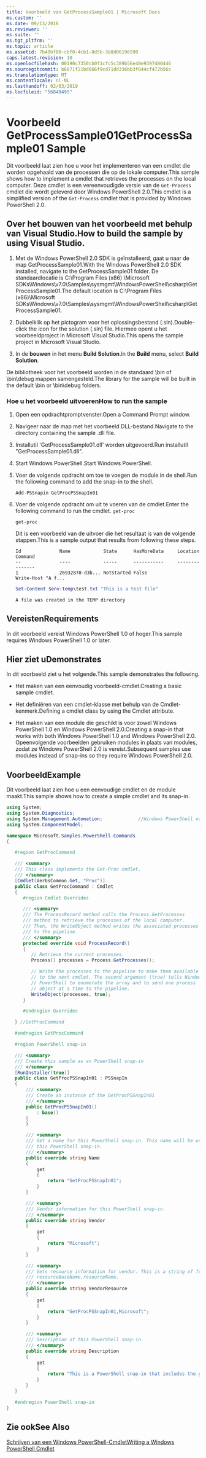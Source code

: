 ```yaml
---
title: Voorbeeld van GetProcessSample01 | Microsoft Docs
ms.custom: ''
ms.date: 09/13/2016
ms.reviewer: ''
ms.suite: ''
ms.tgt_pltfrm: ''
ms.topic: article
ms.assetid: 7b48bf80-cbf0-4cb1-8d5b-3b8d06196598
caps.latest.revision: 10
ms.openlocfilehash: 00190c7350cb0f1cfc5c389b56e48e9397480446
ms.sourcegitcommit: b6871f21bd666f9cd71dd336bb3f844cf472b56c
ms.translationtype: MT
ms.contentlocale: nl-NL
ms.lasthandoff: 02/03/2019
ms.locfileid: "56849495"
---
```

# <a name="getprocesssample01-sample"></a><span data-ttu-id="c570e-102">Voorbeeld GetProcessSample01</span><span class="sxs-lookup"><span data-stu-id="c570e-102">GetProcessSample01 Sample</span></span>

<span data-ttu-id="c570e-103">Dit voorbeeld laat zien hoe u voor het implementeren van een cmdlet die worden opgehaald van de processen die op de lokale computer.</span><span class="sxs-lookup"><span data-stu-id="c570e-103">This sample shows how to implement a cmdlet that retrieves the processes on the local computer.</span></span> <span data-ttu-id="c570e-104">Deze cmdlet is een vereenvoudigde versie van de `Get-Process` cmdlet die wordt geleverd door Windows PowerShell 2.0.</span><span class="sxs-lookup"><span data-stu-id="c570e-104">This cmdlet is a simplified version of the `Get-Process` cmdlet that is provided by Windows PowerShell 2.0.</span></span>

## <a name="how-to-build-the-sample-by-using-visual-studio"></a><span data-ttu-id="c570e-105">Over het bouwen van het voorbeeld met behulp van Visual Studio.</span><span class="sxs-lookup"><span data-stu-id="c570e-105">How to build the sample by using Visual Studio.</span></span>

1. <span data-ttu-id="c570e-106">Met de Windows PowerShell 2.0 SDK is geïnstalleerd, gaat u naar de map GetProcessSample01.</span><span class="sxs-lookup"><span data-stu-id="c570e-106">With the Windows PowerShell 2.0 SDK installed, navigate to the GetProcessSample01 folder.</span></span> <span data-ttu-id="c570e-107">De standaardlocatie is C:\Program Files (x86) \Microsoft SDKs\Windows\v7.0\Samples\sysmgmt\WindowsPowerShell\csharp\GetProcessSample01.</span><span class="sxs-lookup"><span data-stu-id="c570e-107">The default location is C:\Program Files (x86)\Microsoft SDKs\Windows\v7.0\Samples\sysmgmt\WindowsPowerShell\csharp\GetProcessSample01.</span></span>

2. <span data-ttu-id="c570e-108">Dubbelklik op het pictogram voor het oplossingsbestand (.sln).</span><span class="sxs-lookup"><span data-stu-id="c570e-108">Double-click the icon for the solution (.sln) file.</span></span> <span data-ttu-id="c570e-109">Hiermee opent u het voorbeeldproject in Microsoft Visual Studio.</span><span class="sxs-lookup"><span data-stu-id="c570e-109">This opens the sample project in Microsoft Visual Studio.</span></span>

3. <span data-ttu-id="c570e-110">In de **bouwen** in het menu **Build Solution**.</span><span class="sxs-lookup"><span data-stu-id="c570e-110">In the **Build** menu, select **Build Solution**.</span></span>

  <span data-ttu-id="c570e-111">De bibliotheek voor het voorbeeld worden in de standaard \bin of \bin\debug mappen samengesteld.</span><span class="sxs-lookup"><span data-stu-id="c570e-111">The library for the sample will be built in the default \bin or \bin\debug folders.</span></span>

### <a name="how-to-run-the-sample"></a><span data-ttu-id="c570e-112">Hoe u het voorbeeld uitvoeren</span><span class="sxs-lookup"><span data-stu-id="c570e-112">How to run the sample</span></span>

1. <span data-ttu-id="c570e-113">Open een opdrachtpromptvenster.</span><span class="sxs-lookup"><span data-stu-id="c570e-113">Open a Command Prompt window.</span></span>

2. <span data-ttu-id="c570e-114">Navigeer naar de map met het voorbeeld DLL-bestand.</span><span class="sxs-lookup"><span data-stu-id="c570e-114">Navigate to the directory containing the sample .dll file.</span></span>

3. <span data-ttu-id="c570e-115">Installutil 'GetProcessSample01.dll' worden uitgevoerd.</span><span class="sxs-lookup"><span data-stu-id="c570e-115">Run installutil "GetProcessSample01.dll".</span></span>

4. <span data-ttu-id="c570e-116">Start Windows PowerShell.</span><span class="sxs-lookup"><span data-stu-id="c570e-116">Start Windows PowerShell.</span></span>

5. <span data-ttu-id="c570e-117">Voer de volgende opdracht om toe te voegen de module in de shell.</span><span class="sxs-lookup"><span data-stu-id="c570e-117">Run the following command to add the snap-in to the shell.</span></span>

   `Add-PSSnapin GetProcPSSnapIn01`

6. <span data-ttu-id="c570e-118">Voer de volgende opdracht om uit te voeren van de cmdlet.</span><span class="sxs-lookup"><span data-stu-id="c570e-118">Enter the following command to run the cmdlet.</span></span> `get-proc`

   `get-proc`

   <span data-ttu-id="c570e-119">Dit is een voorbeeld van de uitvoer die het resultaat is van de volgende stappen.</span><span class="sxs-lookup"><span data-stu-id="c570e-119">This is a sample output that results from following these steps.</span></span>

   ```output
   Id              Name            State      HasMoreData     Location             Command
   --              ----            -----      -----------     --------             -------
   1               26932870-d3b... NotStarted False                                 Write-Host "A f...

   ```

   ```powershell
   Set-Content $env:temp\test.txt "This is a test file"
   ```

   ```output
   A file was created in the TEMP directory
   ```

## <a name="requirements"></a><span data-ttu-id="c570e-120">Vereisten</span><span class="sxs-lookup"><span data-stu-id="c570e-120">Requirements</span></span>

<span data-ttu-id="c570e-121">In dit voorbeeld vereist Windows PowerShell 1.0 of hoger.</span><span class="sxs-lookup"><span data-stu-id="c570e-121">This sample requires Windows PowerShell 1.0 or later.</span></span>

## <a name="demonstrates"></a><span data-ttu-id="c570e-122">Hier ziet u</span><span class="sxs-lookup"><span data-stu-id="c570e-122">Demonstrates</span></span>

<span data-ttu-id="c570e-123">In dit voorbeeld ziet u het volgende.</span><span class="sxs-lookup"><span data-stu-id="c570e-123">This sample demonstrates the following.</span></span>

- <span data-ttu-id="c570e-124">Het maken van een eenvoudig voorbeeld-cmdlet.</span><span class="sxs-lookup"><span data-stu-id="c570e-124">Creating a basic sample cmdlet.</span></span>

- <span data-ttu-id="c570e-125">Het definiëren van een cmdlet-klasse met behulp van de Cmdlet-kenmerk.</span><span class="sxs-lookup"><span data-stu-id="c570e-125">Defining a cmdlet class by using the Cmdlet attribute.</span></span>

- <span data-ttu-id="c570e-126">Het maken van een module die geschikt is voor zowel Windows PowerShell 1.0 en Windows PowerShell 2.0.</span><span class="sxs-lookup"><span data-stu-id="c570e-126">Creating a snap-in that works with both Windows PowerShell 1.0 and Windows PowerShell 2.0.</span></span> <span data-ttu-id="c570e-127">Opeenvolgende voorbeelden gebruiken modules in plaats van modules, zodat ze Windows PowerShell 2.0 is vereist.</span><span class="sxs-lookup"><span data-stu-id="c570e-127">Subsequent samples use modules instead of snap-ins so they require Windows PowerShell 2.0.</span></span>

## <a name="example"></a><span data-ttu-id="c570e-128">Voorbeeld</span><span class="sxs-lookup"><span data-stu-id="c570e-128">Example</span></span>

<span data-ttu-id="c570e-129">Dit voorbeeld laat zien hoe u een eenvoudige cmdlet en de module maakt.</span><span class="sxs-lookup"><span data-stu-id="c570e-129">This sample shows how to create a simple cmdlet and its snap-in.</span></span>

```csharp
using System;
using System.Diagnostics;
using System.Management.Automation;             //Windows PowerShell namespace
using System.ComponentModel;

namespace Microsoft.Samples.PowerShell.Commands
{

   #region GetProcCommand

   /// <summary>
   /// This class implements the Get-Proc cmdlet.
   /// </summary>
   [Cmdlet(VerbsCommon.Get, "Proc")]
   public class GetProcCommand : Cmdlet
   {
      #region Cmdlet Overrides

      /// <summary>
      /// The ProcessRecord method calls the Process.GetProcesses
      /// method to retrieve the processes of the local computer.
      /// Then, the WriteObject method writes the associated processes
      /// to the pipeline.
      /// </summary>
      protected override void ProcessRecord()
      {
         // Retrieve the current processes.
         Process[] processes = Process.GetProcesses();

         // Write the processes to the pipeline to make them available
         // to the next cmdlet. The second argument (true) tells Windows
         // PowerShell to enumerate the array and to send one process
         // object at a time to the pipeline.
         WriteObject(processes, true);
      }

      #endregion Overrides

   } //GetProcCommand

   #endregion GetProcCommand

   #region PowerShell snap-in

   /// <summary>
   /// Create this sample as an PowerShell snap-in
   /// </summary>
   [RunInstaller(true)]
   public class GetProcPSSnapIn01 : PSSnapIn
   {
       /// <summary>
       /// Create an instance of the GetProcPSSnapIn01
       /// </summary>
       public GetProcPSSnapIn01()
           : base()
       {
       }

       /// <summary>
       /// Get a name for this PowerShell snap-in. This name will be used in registering
       /// this PowerShell snap-in.
       /// </summary>
       public override string Name
       {
           get
           {
               return "GetProcPSSnapIn01";
           }
       }

       /// <summary>
       /// Vendor information for this PowerShell snap-in.
       /// </summary>
       public override string Vendor
       {
           get
           {
               return "Microsoft";
           }
       }

       /// <summary>
       /// Gets resource information for vendor. This is a string of format:
       /// resourceBaseName,resourceName.
       /// </summary>
       public override string VendorResource
       {
           get
           {
               return "GetProcPSSnapIn01,Microsoft";
           }
       }

       /// <summary>
       /// Description of this PowerShell snap-in.
       /// </summary>
       public override string Description
       {
           get
           {
               return "This is a PowerShell snap-in that includes the get-proc cmdlet.";
           }
       }
   }

   #endregion PowerShell snap-in
}
```

## <a name="see-also"></a><span data-ttu-id="c570e-130">Zie ook</span><span class="sxs-lookup"><span data-stu-id="c570e-130">See Also</span></span>

[<span data-ttu-id="c570e-131">Schrijven van een Windows PowerShell-Cmdlet</span><span class="sxs-lookup"><span data-stu-id="c570e-131">Writing a Windows PowerShell Cmdlet</span></span>](./writing-a-windows-powershell-cmdlet.md)